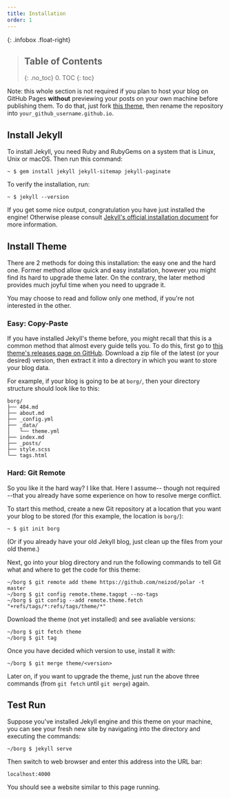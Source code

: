 ```yaml
---
title: Installation
order: 1
---
```


{: .infobox .float-right}
> ## Table of Contents
> {: .no_toc}
> 0. TOC
> {: toc}


Note: this whole section is not required if you plan to host your blog on GitHub Pages __without__ previewing your posts on your own machine before publishing them. To do that, just fork [this theme][], then rename the repository into `your_github_username.github.io`.


## Install Jekyll

To install Jekyll, you need Ruby and RubyGems on a system that is Linux, Unix or macOS. Then run this command:

``` shell
~ $ gem install jekyll jekyll-sitemap jekyll-paginate
```

To verify the installation, run:

``` shell
~ $ jekyll --version
```

If you get some nice output, congratulation you have just installed the engine! Otherwise please consult [Jekyll's official installation document][Jekyll install] for more information.


## Install Theme

There are 2 methods for doing this installation: the easy one and the hard one. Former method allow quick and easy installation, however you might find its hard to upgrade theme later. On the contrary, the later method provides much joyful time when you need to upgrade it.

You may choose to read and follow only one method, if you're not interested in the other.

### Easy: Copy-Paste

If you have installed Jekyll's theme before, you might recall that this is a common method that almost every guide tells you. To do this, first go to [this theme's releases page on GitHub][Polar releases]. Download a zip file of the latest (or your desired) version, then extract it into a directory in which you want to store your blog data.

For example, if your blog is going to be at `borg/`, then your directory structure should look like to this:

    borg/
    ├── 404.md
    ├── about.md
    ├── _config.yml
    ├── _data/
    │   └── theme.yml
    ├── index.md
    ├── _posts/
    ├── style.scss
    └── tags.html

### Hard: Git Remote

So you like it the hard way? I like that. Here I assume-- though not required --that you already have some experience on how to resolve merge conflict.

To start this method, create a new Git repository at a location that you want your blog to be stored (for this example, the location is `borg/`):

``` shell
~ $ git init borg
```

(Or if you already have your old Jekyll blog, just clean up the files from your old theme.)

Next, go into your blog directory and run the following commands to tell Git what and where to get the code for this theme:

``` shell
~/borg $ git remote add theme https://github.com/neizod/polar -t master
~/borg $ git config remote.theme.tagopt --no-tags
~/borg $ git config --add remote.theme.fetch "+refs/tags/*:refs/tags/theme/*"
```

Download the theme (not yet installed) and see avaliable versions:

``` shell
~/borg $ git fetch theme
~/borg $ git tag
```

Once you have decided which version to use, install it with:

``` shell
~/borg $ git merge theme/<version>
```

Later on, if you want to upgrade the theme, just run the above three commands (from `git fetch` until `git merge`) again.


## Test Run

Suppose you've installed Jekyll engine and this theme on your machine, you can see your fresh new site by navigating into the directory and executing the commands:

``` shell
~/borg $ jekyll serve
```

Then switch to web browser and enter this address into the URL bar:

    localhost:4000

You should see a website similar to this page running.


[this theme]: //github.com/neizod/polar
[Jekyll install]: //jekyllrb.com/docs/installation/
[Polar releases]: //github.com/neizod/polar/releases
